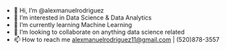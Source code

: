 - 👋 Hi, I’m @alexmanuelrodriguez
- 👀 I’m interested in Data Science & Data Analytics
- 🌱 I’m currently learning Machine Learning
- 💞️ I’m looking to collaborate on anything data science related
- 📫 How to reach me alexmanuelrodriguez11@gmail.com | (520)878-3557

<!---
alexmanuelrodriguez/alexmanuelrodriguez is a ✨ special ✨ repository because its `README.md` (this file) appears on your GitHub profile.
You can click the Preview link to take a look at your changes.
--->
